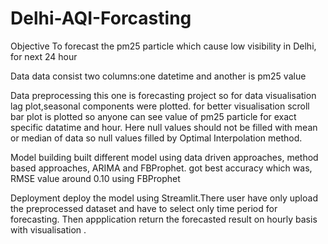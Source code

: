 # Delhi-AQI-Forcasting
Objective
To forecast the pm25 particle which cause low visibility in Delhi, for next 24 hour

Data
data consist two columns:one datetime and another is pm25 value

Data preprocessing
this one is forecasting project so for data visualisation lag plot,seasonal components were plotted. for better visualisation scroll bar plot is plotted so anyone can see value of pm25 particle for exact specific datatime and hour. Here null values should not be filled with mean or median of data so null values filled by Optimal Interpolation method.

Model building
built different model using data driven approaches, method based approaches, ARIMA and FBProphet. got best accuracy which was, RMSE value around 0.10 using FBProphet

Deployment
deploy the model using Streamlit.There user have only upload the preprocessed dataset and have to select only time period for forecasting. Then appplication return the forecasted result on hourly basis with visualisation .
